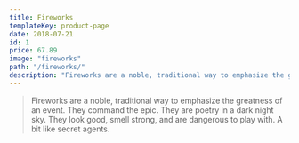 ```yaml
---
title: Fireworks
templateKey: product-page
date: 2018-07-21
id: 1
price: 67.89
image: "fireworks"
path: "/fireworks/"
description: "Fireworks are a noble, traditional way to emphasize the greatness of an event."
---
```


> Fireworks are a noble, traditional way to emphasize the greatness of an event. They command the epic. They are poetry in a dark night sky. They look good, smell strong, and are dangerous to play with. A bit like secret agents.